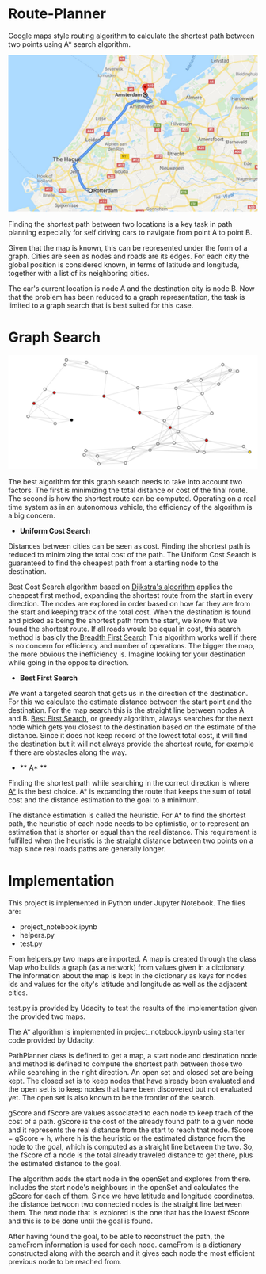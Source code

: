 # Route-Planner
 Google maps style routing algorithm to calculate the shortest path between two points using A* search algorithm.

 
 ![GoogleMapPath](images/GoogleMapPath.JPG)
 
 Finding the shortest path between two locations is a key task in path planning expecially for self driving cars to navigate from point A to point B.
 
 Given that the map is known, this can be represented under the form of a graph. Cities are seen as nodes and roads are its edges. For each city the global position is considered known, in terms of latitude and longitude, 
 together with a list of its neighboring cities.
 
 The car's current location is node A and the destination city is node B. Now that the problem has been reduced to a graph representation, the task is limited to a graph search that is best suited for this case.
 
 # Graph Search
 
 ![GraphPath](images/GraphPath.JPG)
 
 The best algorithm for this graph search needs to take into account two factors. The first is minimizing the total distance or cost of the final route. The second is how the shortest route can be computed. 
 Operating on a real time system as in an autonomous vehicle, the efficiency of the algorithm is a big concern.
 
 - **Uniform Cost Search**
 
 Distances between cities can be seen as cost. Finding the shortest path is reduced to minimizing the total cost of the path. The Uniform Cost Search is guaranteed to find the cheapest path from a starting node to the destination.
 
 Best Cost Search algorithm based on [Dijkstra's algorithm](https://en.wikipedia.org/wiki/Dijkstra%27s_algorithm ) applies the cheapest first method, expanding the shortest route from the start in every direction. The nodes are explored in order based on how far they are from the start and keeping track of the total cost. When the destination is found and picked as being the shortest path from the start, we know that we found the shortest route. If all roads would be equal in cost, this search method is basicly the [Breadth First Search](https://en.wikipedia.org/wiki/Breadth-first_search)
 This algorithm works well if there is no concern for efficiency and number of operations. The bigger the map, the more obvious the inefficiency is. Imagine looking for your destination while going in the opposite direction.
  
 - **Best First Search**
 
 We want a targeted search that gets us in the direction of the destination. For this we calculate the estimate distance between the start point and the destination. For the map search this is the straight line between nodes A and B.
 [Best First Search](https://en.wikipedia.org/wiki/Best-first_search), or greedy algorithm, always searches for the next node which gets you closest to the destination based on the estimate of the distance. Since it does not keep record of the lowest total cost, it will find the destination but it will not always provide the shortest route, for example if there are obstacles along the way.
 
 - ** A\* **
 
 Finding the shortest path while searching in the correct direction is where [A*](https://en.wikipedia.org/wiki/A*_search_algorithm) is the best choice. A* is expanding the route that keeps the sum of total cost and the distance 
 estimation to the goal to a minimum.
 
 The distance estimation is called the heuristic. For A* to find the shortest path, the heuristic of each node needs to be optimistic, or to represent an estimation that is shorter or equal than the real distance. 
 This requirement is fulfilled when the heuristic is the straight distance between two points on a map since real roads paths are generally longer.
 
 # Implementation
 This project is implemented in Python under Jupyter Notebook. The files are:
 - project_notebook.ipynb
 - helpers.py
 - test.py
 
 From helpers.py two maps are imported. A map is created through the class Map who builds a graph (as a network) from values given in a dictionary. 
 The information about the map is kept in the dictionary as keys for nodes ids and values for the city's latitude and longitude as well as the adjacent cities.
 
 test.py is provided by Udacity to test the results of the implementation given the provided two maps.
 
 The A* algorithm is implemented in project_notebook.ipynb using starter code provided by Udacity.
 
 PathPlanner class is defined to get a map, a start node and destination node and method is defined to compute the shortest path between those two while searching in the right direction. An open set and closed set are being kept. 
 The closed set is to keep nodes that have already been evaluated and the open set is to keep nodes that have been discovered but not evaluated yet. The open set is also known to be the frontier of the search.
 
 gScore and fScore are values associated to each node to keep trach of the cost of a path. gScore is the cost of the already found path to a given node and it represents the real distance from the start to reach that node. 
 fScore = gScore + h, where h is the heuristic or the estimated distance from the node to the goal, which is computed as a straight line between the two. 
 So, the fScore of a node is the total already traveled distance to get there, plus the estimated distance to the goal.
 
 The algorithm adds the start node in the openSet and explores from there. Includes the start node's neighbours in the openSet and calculates the gScore for each of them. Since we have latitude and longitude coordinates, 
 the distance betwoon two connected nodes is the straight line between them. The next node that is explored is the one that has the lowest fScore and this is to be done until the goal is found.
 
 After having found the goal, to be able to reconstruct the path, the cameFrom information is used for each node. cameFrom is a dictionary constructed along with the search and it gives each node the most efficient previous node to be reached from.